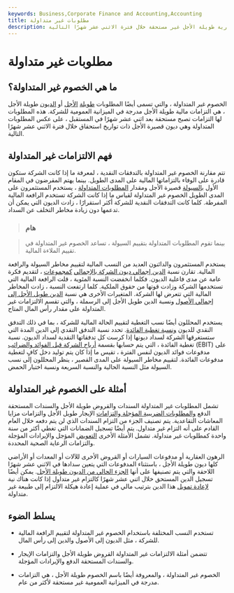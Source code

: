 ```yaml
---
keywords: Business,Corporate Finance and Accounting,Accounting
title: مطلوبات غير متداولة
description: المطلوبات غير المتداولة هي التزامات مالية تجارية طويلة الأجل غير مستحقة خلال فترة الاثني عشر شهرًا التالية.
---
```


# مطلوبات غير متداولة
## ما هي الخصوم غير المتداولة؟

الخصوم غير المتداولة ، والتي تسمى أيضًا المطلوبات [طويلة](/longtermdebt) [الأجل](/longtermliabilities) أو [الديون](/longtermdebt) طويلة الأجل ، هي التزامات مالية طويلة الأجل مدرجة في الميزانية العمومية للشركة. هذه المطلوبات لها التزامات تصبح مستحقة بعد اثني عشر شهرًا في المستقبل ، على عكس المطلوبات المتداولة وهي ديون قصيرة الأجل ذات تواريخ استحقاق خلال فترة الاثني عشر شهرًا التالية.

## فهم الالتزامات غير المتداولة

تتم مقارنة الخصوم غير المتداولة بالتدفقات النقدية ، لمعرفة ما إذا كانت الشركة ستكون قادرة على الوفاء بالتزاماتها المالية على المدى الطويل. بينما يهتم المقرضون في المقام الأول [بالسيولة](/liquidity) قصيرة الأجل ومقدار [المطلوبات المتداولة](/currentliabilities) ، يستخدم المستثمرون على المدى الطويل الخصوم غير المتداولة لقياس ما إذا كانت الشركة تستخدم الرافعة المالية المفرطة. كلما كانت التدفقات النقدية للشركة أكثر استقرارًا ، زادت الديون التي يمكن أن تدعمها دون زيادة مخاطر التخلف عن السداد.

> ### هام

> بينما تقوم المطلوبات المتداولة بتقييم السيولة ، تساعد الخصوم غير المتداولة في تقييم الملاءة المالية.

>

يستخدم المستثمرون والدائنون العديد من النسب المالية لتقييم مخاطر السيولة والرافعة المالية. تقارن نسبة [الدين إجمالي ديون الشركة بالإجمالي](/totaldebttototalassets) [كمجموعات](/totaldebttototalassets) ، لتقديم فكرة عامة عن مدى فاعلية الديون. فكلما انخفضت النسبة المئوية ، قلت الرافعة المالية التي تستخدمها الشركة وزادت قوتها من حقوق الملكية. كلما ارتفعت النسبة ، زادت المخاطر المالية التي تتعرض لها الشركة. المتغيرات الأخرى هي نسبة [الدين طويل الأجل إلى إجمالي الأصول](/long-term-debt-to-total-assets-ratio) ونسبة الدين طويل الأجل إلى الرسملة ، والتي تقسم الالتزامات غير المتداولة على مقدار رأس المال المتاح.

يستخدم المحللون أيضًا نسب التغطية لتقييم الحالة المالية للشركة ، بما في ذلك التدفق النقدي للديون [ونسبة تغطية الفائدة](/interestcoverageratio). تحدد نسبة التدفق النقدي إلى الدين المدة التي ستستغرقها الشركة لسداد ديونها إذا كرست كل تدفقاتها النقدية لسداد الديون. نسبة تغطية الفائدة ، التي يتم حسابها بقسمة [أرباح الشركة قبل الفوائد والضرائب](/ebit) (EBIT) على مدفوعات فوائد الديون لنفس الفترة ، تقيس ما إذا كان يتم توليد دخل كافٍ لتغطية مدفوعات الفائدة. لتقييم مخاطر السيولة على المدى القصير ، ينظر المحللون إلى نسب السيولة مثل النسبة الحالية والنسبة السريعة ونسبة اختبار الحمض.

## أمثلة على الخصوم غير المتداولة

تشمل المطلوبات غير المتداولة السندات والقروض طويلة الأجل والسندات المستحقة الدفع [والمطلوبات الضريبية المؤجلة والتزامات](/deferredtaxliability) الإيجار طويل الأجل والتزامات مزايا المعاشات التقاعدية. يتم تصنيف الجزء من التزام السندات الذي لن يتم دفعه خلال العام القادم على أنه التزام غير متداول. يتم أيضًا تسجيل الضمانات التي تغطي أكثر من سنة واحدة كمطلوبات غير متداولة. تشمل الأمثلة الأخرى [التعويض](/deferred-compensation) المؤجل والإيرادات المؤجلة والتزامات الرعاية الصحية المحددة.

الرهون العقارية أو مدفوعات السيارات أو القروض الأخرى للآلات أو المعدات أو الأراضي كلها ديون طويلة الأجل ، باستثناء المدفوعات التي يتعين سدادها في الاثني عشر شهرًا اللاحقة والتي يتم تصنيفها على أنها [الجزء الحالي من الديون طويلة الأجل](/currentportionlongtermdebt). يمكن أيضًا تسجيل الدين المستحق خلال اثني عشر شهرًا كالتزام غير متداول إذا كانت هناك نية [لإعادة تمويل](/refinance) هذا الدين بترتيب مالي في عملية إعادة هيكلة الالتزام إلى طبيعة غير متداولة.

## يسلط الضوء

- تستخدم النسب المختلفة باستخدام الخصوم غير المتداولة لتقييم الرافعة المالية للشركة ، مثل الديون إلى الأصول والدين إلى رأس المال.

- تتضمن أمثلة الالتزامات غير المتداولة القروض طويلة الأجل والتزامات الإيجار والسندات المستحقة الدفع والإيرادات المؤجلة.

- الخصوم غير المتداولة ، والمعروفة أيضًا باسم الخصوم طويلة الأجل ، هي التزامات مدرجة في الميزانية العمومية غير مستحقة لأكثر من عام.

